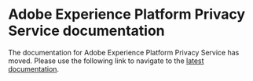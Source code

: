 # Adobe Experience Platform Privacy Service documentation

The documentation for Adobe Experience Platform Privacy Service has moved. Please use the following link to navigate to the [latest documentation](http://www.adobe.com/go/privacy-overview-en).